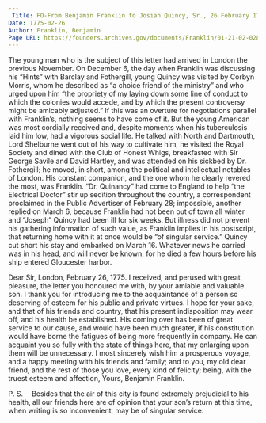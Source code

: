 ```yaml
---
 Title: FO-From Benjamin Franklin to Josiah Quincy, Sr., 26 February 1775
Date: 1775-02-26
Author: Franklin, Benjamin
Page URL: https://founders.archives.gov/documents/Franklin/01-21-02-0282
---
```


The young man who is the subject of this letter had arrived in London the previous November. On December 6, the day when Franklin was discussing his “Hints” with Barclay and Fothergill, young Quincy was visited by Corbyn Morris, whom he described as “a choice friend of the ministry” and who urged upon him “the propriety of my laying down some line of conduct to which the colonies would accede, and by which the present controversy might be amicably adjusted.” If this was an overture for negotiations parallel with Franklin’s, nothing seems to have come of it. But the young American was most cordially received and, despite moments when his tuberculosis laid him low, had a vigorous social life. He talked with North and Dartmouth, Lord Shelburne went out of his way to cultivate him, he visited the Royal Society and dined with the Club of Honest Whigs, breakfasted with Sir George Savile and David Hartley, and was attended on his sickbed by Dr. Fothergill; he moved, in short, among the political and intellectual notables of London. His constant companion, and the one whom he clearly revered the most, was Franklin. “Dr. Quinancy” had come to England to help “the Electrical Doctor” stir up sedition throughout the country, a correspondent proclaimed in the Public Advertiser of February 28; impossible, another replied on March 6, because Franklin had not been out of town all winter and “Joseph” Quincy had been ill for six weeks. But illness did not prevent his gathering information of such value, as Franklin implies in his postscript, that returning home with it at once would be “of singular service.” Quincy cut short his stay and embarked on March 16. Whatever news he carried was in his head, and will never be known; for he died a few hours before his ship entered Gloucester harbor.
 

Dear Sir,
London, February 26, 1775.
I received, and perused with great pleasure, the letter you honoured me with, by your amiable and valuable son. I thank you for introducing me to the acquaintance of a person so deserving of esteem for his public and private virtues. I hope for your sake, and that of his friends and country, that his present indisposition may wear off, and his health be established. His coming over has been of great service to our cause, and would have been much greater, if his constitution would have borne the fatigues of being more frequently in company. He can acquaint you so fully with the state of things here, that my enlarging upon them will be unnecessary. I most sincerely wish him a prosperous voyage, and a happy meeting with his friends and family; and to you, my old dear friend, and the rest of those you love, every kind of felicity; being, with the truest esteem and affection, Yours,
Benjamin Franklin.

P. S.  Besides that the air of this city is found extremely prejudicial to his health, all our friends here are of opinion that your son’s return at this time, when writing is so inconvenient, may be of singular service.


